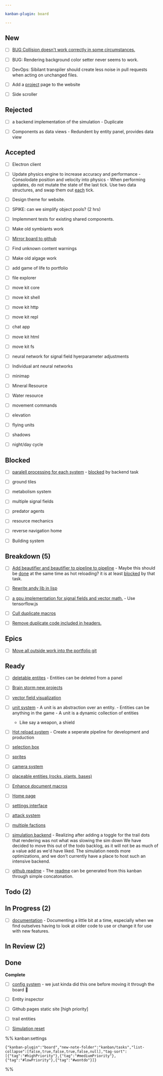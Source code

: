 ```yaml
---

kanban-plugin: board

---
```


## New

- [ ] [BUG Collision doesn't work correctly in some circumstances.](tasks/BUG%20Collision%20doesn't%20work%20correctly%20in%20some%20circumstances..md)
- [ ] BUG: Rendering background color setter never seems to work.
- [ ] DevOps: Sibilant transpiler should create less noise in pull requests when acting on unchanged files.
- [ ] Add a [project](project.md) page to the website
- [ ] Side scroller


## Rejected

- [ ] a backend implementation of the simulation
	  - Duplicate
- [ ] Components as data views
	  - Redundent by entity panel, provides data view


## Accepted

- [ ] Electron client
- [ ] Update physics engine to increase accuracy and performance
	  - Consolodate position and velocity into physics
	  - When performing updates, do not mutate the state of the
	last tick. Use two data structures, and swap them out [each](../docs/Pools/Dynamic/each.md) tick.
- [ ] Design theme for website.
- [ ] SPIKE: can we simplify object pools? (2 hrs)
- [ ] Implemment tests for existing shared components.
- [ ] Make old symbiants work
- [ ] [Mirror board to github](tasks/Mirror%20board%20to%20github.md)
- [ ] Find unknown content warnings
- [ ] Make old algage work
- [ ] add game of life to portfolio
- [ ] file explorer
- [ ] move kit core
- [ ] move kit shell
- [ ] move kit http
- [ ] move kit repl
- [ ] chat app
- [ ] move kit html
- [ ] move kit fs
- [ ] neural network for signal field hyerparameter adjustments
- [ ] Individual ant neural networks
- [ ] minimap
- [ ] Mineral Resource
- [ ] Water resource
- [ ] movement commands
- [ ] elevation
- [ ] flying units
- [ ] shadows
- [ ] night/day cycle


## Blocked

- [ ] [paralell processing for each system](tasks/paralell%20processing%20for%20each%20system.md)
	  - [blocked](blocked.md) by backend task
- [ ] ground tiles
- [ ] metabolism system
- [ ] multiple signal fields
- [ ] predator agents
- [ ] resource mechanics
- [ ] reverse navigation home
- [ ] Building system


## Breakdown (5)

- [ ] [Add beautifier and beautifier to pipeline to pipeline](tasks/Add%20beautifier%20and%20beautifier%20to%20pipeline%20to%20pipeline.md)
	  - Maybe this should be [done](done.md) at the same time as hot reloading? it is at least [blocked](blocked.md) by that task.
- [ ] [Rewrite andy lib in lisp](tasks/Rewrite%20andy%20lib%20in%20lisp.md)
- [ ] [a gpu implementation for signal fields and vector math.](tasks/a%20gpu%20implementation%20for%20signal%20fields%20and%20vector%20math..md)
	  - Use tensorflow.js
- [ ] [Cull duplicate macros](tasks/Cull%20duplicate%20macros.md)
- [ ] [Remove duplicate code included in headers.](tasks/Remove%20duplicate%20code%20included%20in%20headers..md)


## Epics

- [ ] [Move all outside work into the portfolio git](tasks/Move%20all%20outside%20work%20into%20the%20portfolio%20git.md)


## Ready

- [ ] [deletable entites](tasks/deletable%20entites.md)
	  - Entities can be deleted from a panel
- [ ] [Brain storm new projects](tasks/Brain%20storm%20new%20projects.md)
- [ ] [vector field visualization](tasks/vector%20field%20visualization.md)
- [ ] [unit system](tasks/unit%20system.md)
	  - A unit is an abstraction over an entity.
	  - Entities can be anything in the game
	  - A unit is a dynamic collection of entities
	- Like say a weapon, a shield
- [ ] [Hot reload system](tasks/Hot%20reload%20system.md)
	  - Create a seperate pipeline for development and production
- [ ] [selection box](tasks/selection%20box.md)
- [ ] [sprites](tasks/sprites.md)
- [ ] [camera system](tasks/camera%20system.md)
- [ ] [placeable entities (rocks, plants, bases)](tasks/placeable%20entities%20(rocks,%20plants,%20bases).md)
- [ ] [Enhance document macros](tasks/Enhance%20document%20macros.md)
- [ ] [Home page](tasks/Home%20page.md)
- [ ] [settings interface](tasks/settings%20interface.md)
- [ ] [attack system](tasks/attack%20system.md)
- [ ] [multiple factions](tasks/multiple%20factions.md)
- [ ] [simulation backend](tasks/simulation%20backend.md)
	  - Realizing after adding a toggle for the trail dots that rendering was not what was slowing the sim down
	We have decided to move this out of the todo backlog, as it will not be as much of a value add as we'd 
	have liked. The simulation needs more optimizations, and we don't currently have a place to host such an intensive backend.
- [ ] [github readme](tasks/github%20readme.md)
	  - The [readme](../readme.md) can be generated from this kanban through simple concatonation.


## Todo (2)



## In Progress (2)

- [ ] [documentation](tasks/documentation.md)
	  - Documenting a little bit at a time, especially when we find outselves having to look at older code to use or change it for use with new features.


## In Review (2)



## Done

**Complete**
- [ ] [config system](tasks/config%20system.md)
	  - we just kinda did this one before moving it through the board :shrug:
- [ ] Entity inspector
- [ ] Github pages static site [high priority]
- [ ] trail entities
- [ ] [Simulation reset](../Simulation%20reset.md)




%% kanban:settings
```
{"kanban-plugin":"board","new-note-folder":"kanban/tasks","list-collapse":[false,true,false,true,false,null],"tag-sort":[{"tag":"#highPriority"},{"tag":"#mediumPriority"},{"tag":"#lowPriority"},{"tag":"#wontdo"}]}
```
%%